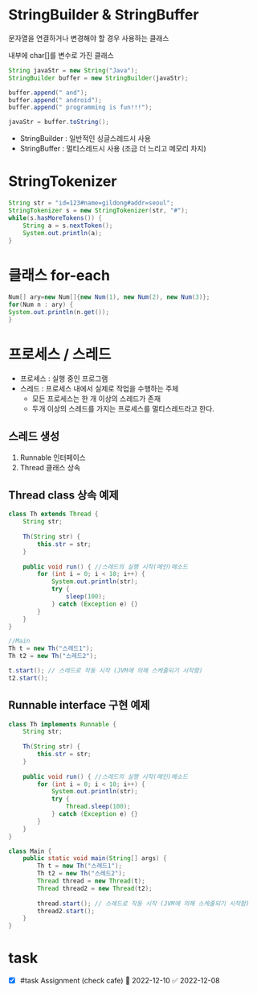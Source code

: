 # StringBuilder & StringBuffer

문자열을 연결하거나 변경해야 할 경우 사용하는 클래스

내부에 char\[\]를 변수로 가진 클래스

```java
String javaStr = new String("Java");
StringBuilder buffer = new StringBuilder(javaStr);

buffer.append(" and");
buffer.append(" android");
buffer.append(" programming is fun!!!");

javaStr = buffer.toString();
```

- StringBuilder : 일반적인 싱글스레드시 사용
- StringBuffer : 멀티스레드시 사용 (조금 더 느리고 메모리 차지)

# StringTokenizer

```java
String str = "id=123#name=gildong#addr=seoul";
StringTokenizer s = new StringTokenizer(str, "#");
while(s.hasMoreTokens()) {
	String a = s.nextToken();
	System.out.println(a);
}
```

# 클래스 for-each

```java
Num[] ary=new Num[]{new Num(1), new Num(2), new Num(3)};
for(Num n : ary) {
System.out.println(n.get());
}
```

# 프로세스 / 스레드

- 프로세스 : 실행 중인 프로그램
- 스레드 : 프로세스 내에서 실제로 작업을 수행하는 주체
	- 모든 프로세스는 한 개 이상의 스레드가 존재
	- 두개 이상의 스레드를 가지는 프로세스를 멀티스레드라고 한다.

## 스레드 생성

1. Runnable 인터페이스
2. Thread 클래스 상속

## Thread class 상속 예제

```java
class Th extends Thread {
	String str;
	
	Th(String str) {
		this.str = str;
	}
	
	public void run() { //스레드의 실행 시작(메인)메소드
		for (int i = 0; i < 10; i++) {
			System.out.println(str);
			try {
				sleep(100);
			} catch (Exception e) {}
		}
	}
}

//Main
Th t = new Th("스레드1");
Th t2 = new Th("스레드2");

t.start(); // 스레드로 작동 시작 (JVM에 의해 스케줄되기 시작함)
t2.start();
```

## Runnable interface 구현 예제

```java
class Th implements Runnable {
	String str;
	
	Th(String str) {
		this.str = str;
	}
	
	public void run() { //스레드의 실행 시작(메인)메소드
		for (int i = 0; i < 10; i++) {
			System.out.println(str);
			try {
				Thread.sleep(100);
			} catch (Exception e) {}
		}
	}
}

class Main {
	public static void main(String[] args) {
		Th t = new Th("스레드1");
		Th t2 = new Th("스레드2");
		Thread thread = new Thread(t);
		Thread thread2 = new Thread(t2);
		
		thread.start(); // 스레드로 작동 시작 (JVM에 의해 스케줄되기 시작함)
		thread2.start();
	}
}
```

# task

- [x] #task Assignment (check cafe) 📅 2022-12-10 ✅ 2022-12-08
